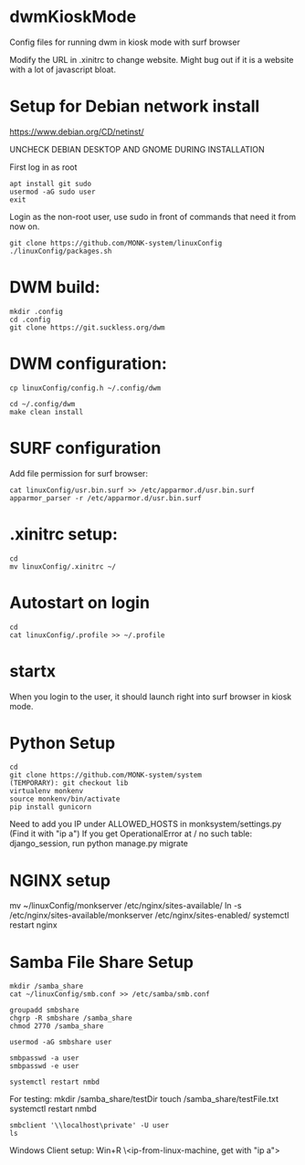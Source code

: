 # dwmKioskMode
Config files for running dwm in kiosk mode with surf browser

Modify the URL in .xinitrc to change website. Might bug out if it is a website with a lot of javascript bloat.

# Setup for Debian network install
https://www.debian.org/CD/netinst/

UNCHECK DEBIAN DESKTOP AND GNOME DURING INSTALLATION

First log in as root

    apt install git sudo
    usermod -aG sudo user
    exit
    
Login as the non-root user, use sudo in front of commands that need it from now on.

    git clone https://github.com/MONK-system/linuxConfig
    ./linuxConfig/packages.sh

# DWM build:
    mkdir .config
    cd .config
    git clone https://git.suckless.org/dwm

# DWM configuration:
    cp linuxConfig/config.h ~/.config/dwm

    cd ~/.config/dwm
    make clean install

# SURF configuration
Add file permission for surf browser:

    cat linuxConfig/usr.bin.surf >> /etc/apparmor.d/usr.bin.surf 
    apparmor_parser -r /etc/apparmor.d/usr.bin.surf 

# .xinitrc setup:
    cd
    mv linuxConfig/.xinitrc ~/

# Autostart on login
    cd 
    cat linuxConfig/.profile >> ~/.profile

# startx
When you login to the user, it should launch right into surf browser in kiosk mode.

# Python Setup
    cd 
    git clone https://github.com/MONK-system/system
    (TEMPORARY): git checkout lib
    virtualenv monkenv
    source monkenv/bin/activate
    pip install gunicorn
    
Need to add you IP under ALLOWED_HOSTS in monksystem/settings.py (Find it with "ip a")
If you get OperationalError at / no such table: django_session, run python manage.py migrate 

# NGINX setup
  mv ~/linuxConfig/monkserver /etc/nginx/sites-available/
  ln -s /etc/nginx/sites-available/monkserver /etc/nginx/sites-enabled/
  systemctl restart nginx

# Samba File Share Setup
    mkdir /samba_share
    cat ~/linuxConfig/smb.conf >> /etc/samba/smb.conf

    groupadd smbshare
    chgrp -R smbshare /samba_share
    chmod 2770 /samba_share

    usermod -aG smbshare user

    smbpasswd -a user
    smbpasswd -e user

    systemctl restart nmbd

For testing:
    mkdir /samba_share/testDir
    touch /samba_share/testFile.txt
    systemctl restart nmbd

    smbclient '\\localhost\private' -U user
    ls

Windows Client setup:
    Win+R
    \\<ip-from-linux-machine, get with "ip a">
    
